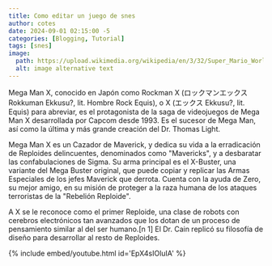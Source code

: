 ```yaml
---
title: Como editar un juego de snes
author: cotes
date: 2024-09-01 02:15:00 -5
categories: [Blogging, Tutorial]
tags: [snes]
image:
  path: https://upload.wikimedia.org/wikipedia/en/3/32/Super_Mario_World_Coverart.png
  alt: image alternative text
---
```


Mega Man X, conocido en Japón como Rockman X (ロックマンエックス Rokkuman Ekkusu?, lit. Hombre Rock Equis), o X (エックス Ekkusu?, lit. Equis) para abreviar, es el protagonista de la saga de videojuegos de Mega Man X desarrollada por Capcom desde 1993. Es el sucesor de Mega Man, así como la última y más grande creación del Dr. Thomas Light.

Mega Man X es un Cazador de Maverick, y dedica su vida a la erradicación de Reploides delincuentes, denominados como "Mavericks", y a desbaratar las confabulaciones de Sigma. Su arma principal es el X-Buster, una variante del Mega Buster original, que puede copiar y replicar las Armas Especiales de los jefes Maverick que derrota. Cuenta con la ayuda de Zero, su mejor amigo, en su misión de proteger a la raza humana de los ataques terroristas de la "Rebelión Reploide".

A X se le reconoce como el primer Reploide, una clase de robots con cerebros electrónicos tan avanzados que los dotan de un proceso de pensamiento similar al del ser humano.[n 1] El Dr. Cain replicó su filosofía de diseño para desarrollar al resto de Reploides.

{% include embed/youtube.html id='EpX4sIOluIA' %}